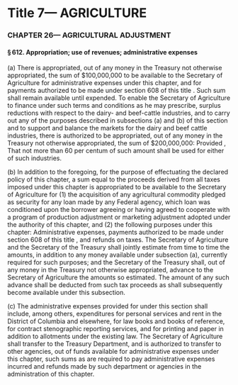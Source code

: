 
# Title 7— AGRICULTURE
### CHAPTER 26— AGRICULTURAL ADJUSTMENT
#### § 612. Appropriation; use of revenues; administrative expenses

(a) There is appropriated, out of any money in the Treasury not otherwise appropriated, the sum of $100,000,000 to be available to the Secretary of Agriculture for administrative expenses under this chapter, and for payments authorized to be made under section 608 of this title . Such sum shall remain available until expended. To enable the Secretary of Agriculture to finance under such terms and conditions as he may prescribe, surplus reductions with respect to the dairy- and beef-cattle industries, and to carry out any of the purposes described in subsections (a) and (b) of this section and to support and balance the markets for the dairy and beef cattle industries, there is authorized to be appropriated, out of any money in the Treasury not otherwise appropriated, the sum of $200,000,000: Provided , That not more than 60 per centum of such amount shall be used for either of such industries.

(b) In addition to the foregoing, for the purpose of effectuating the declared policy of this chapter, a sum equal to the proceeds derived from all taxes imposed under this chapter is appropriated to be available to the Secretary of Agriculture for (1) the acquisition of any agricultural commodity pledged as security for any loan made by any Federal agency, which loan was conditioned upon the borrower agreeing or having agreed to cooperate with a program of production adjustment or marketing adjustment adopted under the authority of this chapter, and (2) the following purposes under this chapter: Administrative expenses, payments authorized to be made under section 608 of this title , and refunds on taxes. The Secretary of Agriculture and the Secretary of the Treasury shall jointly estimate from time to time the amounts, in addition to any money available under subsection (a), currently required for such purposes; and the Secretary of the Treasury shall, out of any money in the Treasury not otherwise appropriated, advance to the Secretary of Agriculture the amounts so estimated. The amount of any such advance shall be deducted from such tax proceeds as shall subsequently become available under this subsection.

(c) The administrative expenses provided for under this section shall include, among others, expenditures for personal services and rent in the District of Columbia and elsewhere, for law books and books of reference, for contract stenographic reporting services, and for printing and paper in addition to allotments under the existing law. The Secretary of Agriculture shall transfer to the Treasury Department, and is authorized to transfer to other agencies, out of funds available for administrative expenses under this chapter, such sums as are required to pay administrative expenses incurred and refunds made by such department or agencies in the administration of this chapter.
